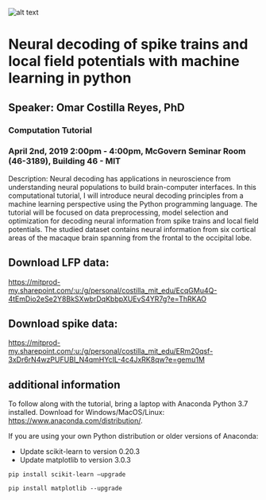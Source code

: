 ![alt text](https://github.com/omarcr/bcs-mit-computational-tutorial/blob/master/bcs-logo.png)

# Neural decoding of spike trains and local field potentials with machine learning in python
## Speaker: Omar Costilla Reyes, PhD

### Computation Tutorial 
### April 2nd, 2019 2:00pm - 4:00pm, McGovern Seminar Room (46-3189), Building 46 - MIT


Description: Neural decoding has applications in neuroscience from understanding neural populations to build brain-computer interfaces. In this computational tutorial, I will introduce neural decoding principles from a machine learning perspective using the Python programming language. The tutorial will be focused on data preprocessing, model selection and optimization for decoding neural information from spike trains and local field potentials. The studied dataset contains neural information from six cortical areas of the macaque brain spanning from the frontal to the occipital lobe.

## Download LFP data:
https://mitprod-my.sharepoint.com/:u:/g/personal/costilla_mit_edu/EcqGMu4Q-4tEmDio2eSe2Y8BkSXwbrDqKbbpXUEvS4YR7g?e=ThRKAO

## Download spike data:
https://mitprod-my.sharepoint.com/:u:/g/personal/costilla_mit_edu/ERm20qsf-3xDr6rN4wzPUFUBI_N4qmHYcIL-4c4JxRK8qw?e=gemu1M

## additional information

To follow along with the tutorial, bring a laptop with Anaconda Python 3.7 installed. Download for Windows/MacOS/Linux: https://www.anaconda.com/distribution/. 

If you are using your own Python distribution or older versions of Anaconda:
* Update scikit-learn to version 0.20.3
* Update matplotlib to version 3.0.3

`pip install scikit-learn –upgrade`

`pip install matplotlib --upgrade`
